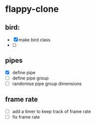 # flappy-clone


## bird:
 - [x] make bird class
 - [ ]  


## pipes
- [x] define pipe
- [ ] define pipe group
- [ ] randomise pipe group dimensions

## frame rate
- [ ] add a timer to keep track of frame rate  
- [ ] fix frame rate  
